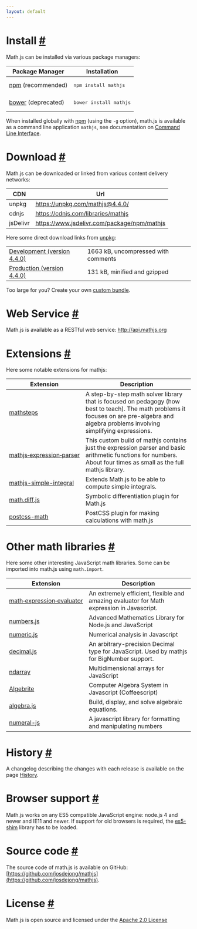 ```yaml
---
layout: default
---
```


<h1 id="install">Install <a href="#install" title="Permalink">#</a></h1>


Math.js can be installed via various package managers:

<table>
  <thead>
    <tr>
      <th>Package Manager</th>
      <th>Installation</th>
    </tr>
  </thead>
  <tbody>
    <tr>
      <td><a href="http://npmjs.org/">npm</a> (recommended)</td>
      <td><pre class="highlight">npm install mathjs</pre></td>
    </tr>
    <tr>
      <td><a href="http://bower.io/">bower</a> (deprecated)</td>
      <td><pre class="highlight">bower install mathjs</pre></td>
    </tr>
  </tbody>
</table>

When installed globally with [npm](https://npmjs.org/) (using the `-g` option), math.js is available as a command line application `mathjs`, see documentation on [Command Line Interface](docs/command_line_interface.html).


<h1 id="download">Download <a href="#download" title="Permalink">#</a></h1>

Math.js can be downloaded or linked from various content delivery networks:

<table>
  <thead>
    <tr>
      <th>CDN</th>
      <th>Url</th>
    </tr>
  </thead>
  <tbody>
    <tr>
      <td>unpkg</td>
      <td><a href="https://unpkg.com/mathjs@4.4.0/">https://unpkg.com/mathjs@4.4.0/</a></td>
    </tr>
    <tr>
      <td>cdnjs</td>
      <td><a href="https://cdnjs.com/libraries/mathjs">https://cdnjs.com/libraries/mathjs</a></td>
    </tr>
    <tr>
      <td>jsDelivr</td>
      <td><a href="https://www.jsdelivr.com/package/npm/mathjs">https://www.jsdelivr.com/package/npm/mathjs</a></td>
    </tr>
  </tbody>
</table>

Here some direct download links from [unpkg](https://unpkg.com):

<table class="download">
  <tr>
    <td>
      <a href="https://unpkg.com/mathjs@4.4.0/dist/math.js">
        Development (version 4.4.0)
      </a>
    </td>
    <td>
      <span id="development-size">1663 kB</span>, uncompressed with comments
    </td>
  </tr>
  <tr>
    <td>
      <a href="https://unpkg.com/mathjs@4.4.0/dist/math.min.js">
        Production (version 4.4.0)
      </a>
    </td>
    <td>
      <span id="production-size">131 kB</span>, minified and gzipped
    </td>
  </tr>
</table>

Too large for you? Create your own [custom bundle](docs/custom_bundling.html).


<h1 id="webservice">Web Service <a href="#webservice" title="Permalink">#</a></h1>

Math.js is available as a RESTful web service: <a href="http://api.mathjs.org">http://api.mathjs.org</a>


<h1 id="extensions">Extensions <a href="#extensions" title="Permalink">#</a></h1>

Here some notable extensions for mathjs:

Extension | Description
--------- | -----------
[mathsteps](https://github.com/socraticorg/mathsteps) | A step-by-step math solver library that is focused on pedagogy (how best to teach). The math problems it focuses on are pre-algebra and algebra problems involving simplifying expressions.
[mathjs&#8209;expression&#8209;parser](https://github.com/josdejong/mathjs-expression-parser) | This custom build of mathjs contains just the expression parser and basic arithmetic functions for numbers. About four times as small as the full mathjs library.
[mathjs-simple-integral](https://github.com/joelhoover/mathjs-simple-integral) | Extends Math.js to be able to compute simple integrals.
[math.diff.js](https://github.com/hausen/math.diff.js) | Symbolic differentiation plugin for Math.js
[postcss-math](https://github.com/shauns/postcss-math) | PostCSS plugin for making calculations with math.js


<h1 id="extensions">Other math libraries <a href="#other-math-libraries" title="Permalink">#</a></h1>

Here some other interesting JavaScript math libraries. Some can be imported into math.js using `math.import`.

Extension | Description
--------- | -----------
[math&#8209;expression&#8209;evaluator](https://www.npmjs.com/package/math-expression-evaluator) | An extremely efficient, flexible and amazing evaluator for Math expression in Javascript.
[numbers.js](https://github.com/numbers/numbers.js) | Advanced Mathematics Library for Node.js and JavaScript
[numeric.js](https://github.com/sloisel/numeric) | Numerical analysis in Javascript
[decimal.js](https://github.com/MikeMcl/decimal.js/) | An arbitrary-precision Decimal type for JavaScript. Used by mathjs for BigNumber support.
[ndarray](https://github.com/scijs/ndarray) | Multidimensional arrays for JavaScript
[Algebrite](https://github.com/davidedc/Algebrite) | Computer Algebra System in Javascript (Coffeescript)
[algebra.js](https://github.com/nicolewhite/algebra.js) | Build, display, and solve algebraic equations.
[numeral-js](https://github.com/adamwdraper/Numeral-js) | A javascript library for formatting and manipulating numbers


<h1 id="history">History <a href="#history" title="Permalink">#</a></h1>

A changelog describing the changes with each release is available on the page [History](history.html).


<h1 id="browsersupport">Browser support <a href="#browsersupport" title="Permalink">#</a></h1>

Math.js works on any ES5 compatible JavaScript engine: node.js 4 and newer and IE11 and newer. If support for old browsers is required, the [es5-shim](https://github.com/kriskowal/es5-shim) library has to be loaded.


<h1 id="source-code">Source code <a href="#source-code" title="Permalink">#</a></h1>

The source code of math.js is available on GitHub: [https://github.com/josdejong/mathjs](https://github.com/josdejong/mathjs).


<h1 id="license">License <a href="#license" title="Permalink">#</a></h1>

Math.js is open source and licensed under the
[Apache 2.0 License](http://www.apache.org/licenses/LICENSE-2.0)
